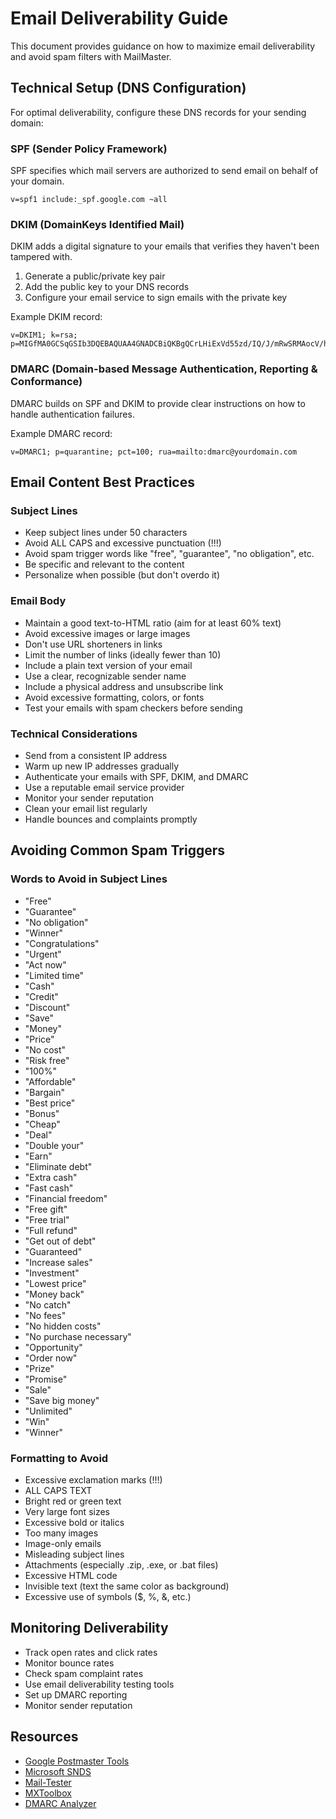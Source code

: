 # Email Deliverability Guide

This document provides guidance on how to maximize email deliverability and avoid spam filters with MailMaster.

## Technical Setup (DNS Configuration)

For optimal deliverability, configure these DNS records for your sending domain:

### SPF (Sender Policy Framework)

SPF specifies which mail servers are authorized to send email on behalf of your domain.

```
v=spf1 include:_spf.google.com ~all
```

### DKIM (DomainKeys Identified Mail)

DKIM adds a digital signature to your emails that verifies they haven't been tampered with.

1. Generate a public/private key pair
2. Add the public key to your DNS records
3. Configure your email service to sign emails with the private key

Example DKIM record:
```
v=DKIM1; k=rsa; p=MIGfMA0GCSqGSIb3DQEBAQUAA4GNADCBiQKBgQCrLHiExVd55zd/IQ/J/mRwSRMAocV/hMB3jXwaHH36d9NaVynQFYV8NaWi69c1veUtRzGt7yAioXqLj7Z4TeEUoOLgrKsn8YnckGs9i3B3tVFB+Ch/4mPhXWiNfNdynHWBcPcbJ8kjEQ2U8y78dHZj1YeRXXVvWob2OaKynO8/lQIDAQAB;
```

### DMARC (Domain-based Message Authentication, Reporting & Conformance)

DMARC builds on SPF and DKIM to provide clear instructions on how to handle authentication failures.

Example DMARC record:
```
v=DMARC1; p=quarantine; pct=100; rua=mailto:dmarc@yourdomain.com
```

## Email Content Best Practices

### Subject Lines

- Keep subject lines under 50 characters
- Avoid ALL CAPS and excessive punctuation (!!!)
- Avoid spam trigger words like "free", "guarantee", "no obligation", etc.
- Be specific and relevant to the content
- Personalize when possible (but don't overdo it)

### Email Body

- Maintain a good text-to-HTML ratio (aim for at least 60% text)
- Avoid excessive images or large images
- Don't use URL shorteners in links
- Limit the number of links (ideally fewer than 10)
- Include a plain text version of your email
- Use a clear, recognizable sender name
- Include a physical address and unsubscribe link
- Avoid excessive formatting, colors, or fonts
- Test your emails with spam checkers before sending

### Technical Considerations

- Send from a consistent IP address
- Warm up new IP addresses gradually
- Authenticate your emails with SPF, DKIM, and DMARC
- Use a reputable email service provider
- Monitor your sender reputation
- Clean your email list regularly
- Handle bounces and complaints promptly

## Avoiding Common Spam Triggers

### Words to Avoid in Subject Lines

- "Free"
- "Guarantee"
- "No obligation"
- "Winner"
- "Congratulations"
- "Urgent"
- "Act now"
- "Limited time"
- "Cash"
- "Credit"
- "Discount"
- "Save"
- "Money"
- "Price"
- "No cost"
- "Risk free"
- "100%"
- "Affordable"
- "Bargain"
- "Best price"
- "Bonus"
- "Cheap"
- "Deal"
- "Double your"
- "Earn"
- "Eliminate debt"
- "Extra cash"
- "Fast cash"
- "Financial freedom"
- "Free gift"
- "Free trial"
- "Full refund"
- "Get out of debt"
- "Guaranteed"
- "Increase sales"
- "Investment"
- "Lowest price"
- "Money back"
- "No catch"
- "No fees"
- "No hidden costs"
- "No purchase necessary"
- "Opportunity"
- "Order now"
- "Prize"
- "Promise"
- "Sale"
- "Save big money"
- "Unlimited"
- "Win"
- "Winner"

### Formatting to Avoid

- Excessive exclamation marks (!!!)
- ALL CAPS TEXT
- Bright red or green text
- Very large font sizes
- Excessive bold or italics
- Too many images
- Image-only emails
- Misleading subject lines
- Attachments (especially .zip, .exe, or .bat files)
- Excessive HTML code
- Invisible text (text the same color as background)
- Excessive use of symbols ($, %, &, etc.)

## Monitoring Deliverability

- Track open rates and click rates
- Monitor bounce rates
- Check spam complaint rates
- Use email deliverability testing tools
- Set up DMARC reporting
- Monitor sender reputation

## Resources

- [Google Postmaster Tools](https://postmaster.google.com/)
- [Microsoft SNDS](https://sendersupport.olc.protection.outlook.com/snds/)
- [Mail-Tester](https://www.mail-tester.com/)
- [MXToolbox](https://mxtoolbox.com/)
- [DMARC Analyzer](https://www.dmarcanalyzer.com/)
